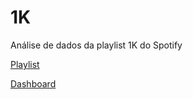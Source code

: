 # 1K
Análise de dados da playlist 1K do Spotify

[Playlist](https://open.spotify.com/playlist/5uxbZX6k1ZWv4Rl7CJMKuD?si=VvBss_8-RwmG9N1hl2pwMg&pt=dba20a9e685797e01f81b71075264be3)

[Dashboard](https://1kspotify.streamlit.app/)
